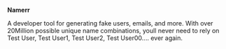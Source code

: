 **Namerr**

A developer tool for generating fake users, emails, and more. With over 20Million possible unique name combinations, youll never need
to rely on Test User, Test User1, Test User2, Test User00.... ever again. 

